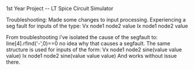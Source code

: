 1st Year Project -- LT Spice Circuit Simulator

Troubleshooting:
Made some changes to input processing. Experiencing a seg fault for inputs of the type:
Vx node1 node2 value
Ix node1 node2 value

From troubleshooting i've isolated the cause of the segfault to:
line[4].rfind('-',0)==0
no idea why that causes a segfault. The same structure is used for inputs of the form:
Vx node1 node2 sine(value value value)
Ix node1 node2 sine(value value value)
And works without issue there.
